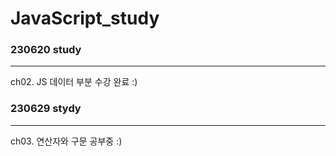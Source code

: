 # JavaScript_study

### 230620 study

<hr>
ch02. JS 데이터 부분 수강 완료 :)

### 230629 stydy

<hr>
ch03. 연산자와 구문 공부중 :)

